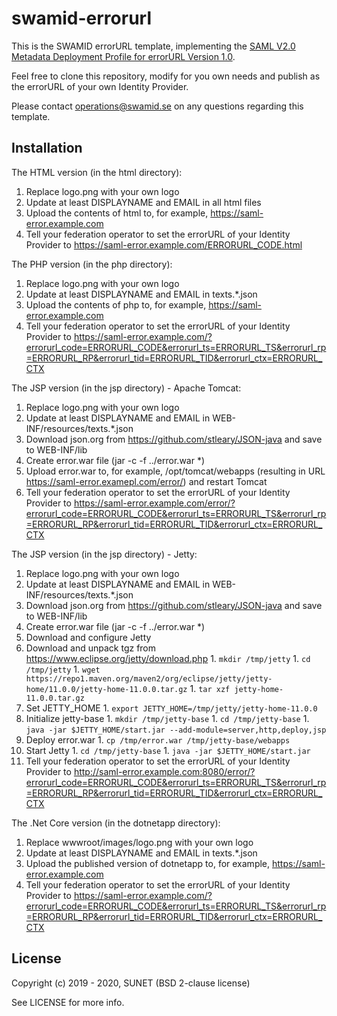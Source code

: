 # swamid-errorurl

This is the SWAMID errorURL template, implementing the [SAML V2.0 Metadata Deployment Profile for errorURL Version 1.0](https://refeds.org/specifications/saml-v2-0-metadata-deployment-profile-for-errorurl-version-1-0).

Feel free to clone this repository, modify for you own needs and publish as the errorURL of your own Identity Provider.

Please contact operations@swamid.se on any questions regarding this template.

## Installation

The HTML version (in the html directory):

1. Replace logo.png with your own logo
1. Update at least DISPLAYNAME and EMAIL in all html files
1. Upload the contents of html to, for example, https://saml-error.example.com
1. Tell your federation operator to set the errorURL of your Identity Provider to https://saml-error.example.com/ERRORURL_CODE.html

The PHP version (in the php directory):

1. Replace logo.png with your own logo
1. Update at least DISPLAYNAME and EMAIL in texts.\*.json
1. Upload the contents of php to, for example, https://saml-error.example.com
1. Tell your federation operator to set the errorURL of your Identity Provider to https://saml-error.example.com/?errorurl_code=ERRORURL_CODE&errorurl_ts=ERRORURL_TS&errorurl_rp=ERRORURL_RP&errorurl_tid=ERRORURL_TID&errorurl_ctx=ERRORURL_CTX

The JSP version (in the jsp directory) - Apache Tomcat:

1. Replace logo.png with your own logo
1. Update at least DISPLAYNAME and EMAIL in WEB-INF/resources/texts.\*.json
1. Download json.org from https://github.com/stleary/JSON-java and save to WEB-INF/lib
1. Create error.war file (jar -c -f ../error.war \*)
1. Upload error.war to, for example, /opt/tomcat/webapps (resulting in URL https://saml-error.examepl.com/error/) and restart Tomcat
1. Tell your federation operator to set the errorURL of your Identity Provider to https://saml-error.example.com/error/?errorurl_code=ERRORURL_CODE&errorurl_ts=ERRORURL_TS&errorurl_rp=ERRORURL_RP&errorurl_tid=ERRORURL_TID&errorurl_ctx=ERRORURL_CTX

The JSP version (in the jsp directory) - Jetty:

1. Replace logo.png with your own logo
1. Update at least DISPLAYNAME and EMAIL in WEB-INF/resources/texts.\*.json
1. Download json.org from https://github.com/stleary/JSON-java and save to WEB-INF/lib
1. Create error.war file (jar -c -f ../error.war \*)
1. Download and configure Jetty
  1. Download and unpack tgz from https://www.eclipse.org/jetty/download.php
    1. ```mkdir /tmp/jetty```
    1. ```cd /tmp/jetty```
    1. ```wget https://repo1.maven.org/maven2/org/eclipse/jetty/jetty-home/11.0.0/jetty-home-11.0.0.tar.gz```
    1. ```tar xzf jetty-home-11.0.0.tar.gz```
  1. Set JETTY_HOME
    1. ```export JETTY_HOME=/tmp/jetty/jetty-home-11.0.0```
  1. Initialize jetty-base
    1. ```mkdir /tmp/jetty-base```
    1. ```cd /tmp/jetty-base```
    1. ```java -jar $JETTY_HOME/start.jar --add-module=server,http,deploy,jsp```
  1. Deploy error.war
    1. ```cp /tmp/error.war /tmp/jetty-base/webapps```
  1. Start Jetty
    1. ```cd /tmp/jetty-base```
    1. ```java -jar $JETTY_HOME/start.jar```
1. Tell your federation operator to set the errorURL of your Identity Provider to http://saml-error.example.com:8080/error/?errorurl_code=ERRORURL_CODE&errorurl_ts=ERRORURL_TS&errorurl_rp=ERRORURL_RP&errorurl_tid=ERRORURL_TID&errorurl_ctx=ERRORURL_CTX

The .Net Core version (in the dotnetapp directory):

1. Replace wwwroot/images/logo.png with your own logo
1. Update at least DISPLAYNAME and EMAIL in texts.\*.json
1. Upload the published version of dotnetapp to, for example, https://saml-error.example.com
1. Tell your federation operator to set the errorURL of your Identity Provider to https://saml-error.example.com/?errorurl_code=ERRORURL_CODE&errorurl_ts=ERRORURL_TS&errorurl_rp=ERRORURL_RP&errorurl_tid=ERRORURL_TID&errorurl_ctx=ERRORURL_CTX

## License

Copyright (c) 2019 - 2020, SUNET (BSD 2-clause license)

See LICENSE for more info.
